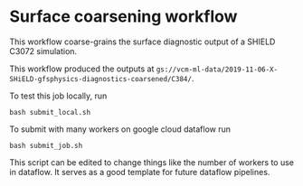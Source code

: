 # Surface coarsening workflow

This workflow coarse-grains the surface diagnostic output of a SHIELD C3072 simulation.

This workflow produced the outputs at
`gs://vcm-ml-data/2019-11-06-X-SHiELD-gfsphysics-diagnostics-coarsened/C384/`.

To test this job locally, run 
    
    bash submit_local.sh

To submit with many workers on google cloud dataflow run

    bash submit_job.sh
    
This script can be edited to change things like the number of workers to use in
dataflow. It serves as a good template for future dataflow pipelines.
